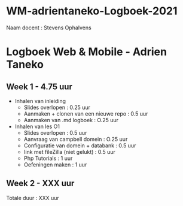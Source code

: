 # WM-adrientaneko-Logboek-2021
Naam docent : Stevens Ophalvens

# Logboek Web & Mobile - Adrien Taneko

## Week 1 - 4.75 uur

* Inhalen van inleiding
    * Slides overlopen : 0.25 uur
    * Aanmaken + clonen van een nieuwe repo : 0.5 uur
    * Aanmaken van .md logboek : O.25 uur
* Inhalen van les O1
    * Slides overlopen : 0.5 uur
    * Aanvraag van campbell domein : O.25 uur
    * Configuratie van domein + databank : 0.5 uur
    * link met fileZilla (niet gelukt) : 0.5 uur
    * Php Tutorials : 1 uur
    * Oefeningen maken : 1 uur

## Week 2 - XXX uur


Totale duur : XXX uur
